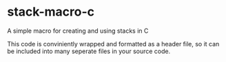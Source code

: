 # stack-macro-c
 A simple macro for creating and using stacks in C

This code is conviniently wrapped and formatted as a header file, so it can be included into many seperate files in your source code.
